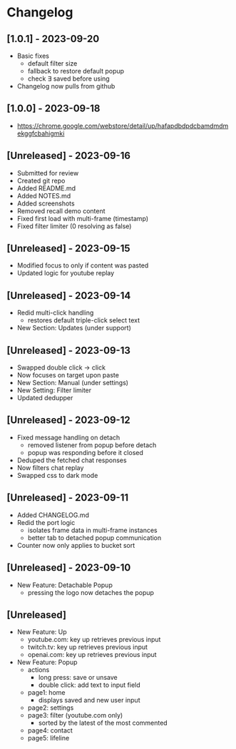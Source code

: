 # Changelog

## [1.0.1] - 2023-09-20
- Basic fixes
    * default filter size
    * fallback to restore default popup
    * check ∃ saved before using
- Changelog now pulls from github

## [1.0.0] - 2023-09-18
- https://chrome.google.com/webstore/detail/up/hafapdbdpdcbamdmdmekggfcbahigmki

## [Unreleased] - 2023-09-16

- Submitted for review
- Created git repo
- Added README.md
- Added NOTES.md
- Added screenshots
- Removed recall demo content
- Fixed first load with multi-frame (timestamp)
- Fixed filter limiter (0 resolving as false)

## [Unreleased] - 2023-09-15

- Modified focus to only if content was pasted
- Updated logic for youtube replay 

## [Unreleased] - 2023-09-14

- Redid multi-click handling
    * restores default triple-click select text
- New Section: Updates (under support)

## [Unreleased] - 2023-09-13

- Swapped double click -> click
- Now focuses on target upon paste
- New Section: Manual (under settings)
- New Setting: Filter limiter
- Updated dedupper

## [Unreleased] - 2023-09-12

- Fixed message handling on detach
    * removed listener from popup before detach
    * popup was responding before it closed
- Deduped the fetched chat responses
- Now filters chat replay
- Swapped css to dark mode

## [Unreleased] - 2023-09-11

- Added CHANGELOG.md
- Redid the port logic
    * isolates frame data in multi-frame instances
    * better tab to detached popup communication
- Counter now only applies to bucket sort

## [Unreleased] - 2023-09-10

- New Feature: Detachable Popup
    * pressing the logo now detaches the popup

## [Unreleased]

- New Feature: Up
    * youtube.com: key up retrieves previous input
    * twitch.tv: key up retrieves previous input
    * openai.com: key up retrieves previous input
- New Feature: Popup
    * actions
        + long press: save or unsave
        + double click: add text to input field
    * page1: home
        + displays saved and new user input
    * page2: settings
    * page3: filter (youtube.com only)
        + sorted by the latest of the most commented
    * page4: contact 
    * page5: lifeline
